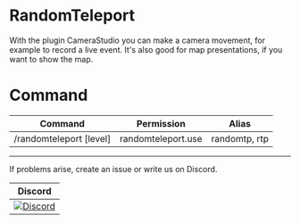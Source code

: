 # RandomTeleport

With the plugin CameraStudio you can make a camera movement, for example to record a live event.  It's also good for map presentations, if you want to show the map. 

# Command
Command | Permission | Alias
------- | ---------- | ------
/randomteleport [level] | randomteleport.use | randomtp, rtp

----------------

If problems arise, create an issue or write us on Discord.

| Discord |
| :---: |
[![Discord](https://img.shields.io/discord/639130989708181535.svg?style=flat-square&label=discord&colorB=7289da)](https://discord.gg/5tYC5dJ) |
